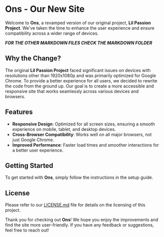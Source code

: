 # Ons - Our New Site

Welcome to **Ons**, a revamped version of our original project, **Lil Passion Project**. We've taken the time to enhance the user experience and ensure compatibility across a wider range of devices.

***FOR THE OTHER MARKDOWN FILES CHECK THE MARKDOWN FOLDER***

## Why the Change?

The original **Lil Passion Project** faced significant issues on devices with resolutions other than 1920x1080p and was primarily optimized for Google Chrome. To provide a better experience for all users, we decided to rewrite the code from the ground up. Our goal is to create a more accessible and responsive site that works seamlessly across various devices and browsers.

## Features

- **Responsive Design**: Optimized for all screen sizes, ensuring a smooth experience on mobile, tablet, and desktop devices.
- **Cross-Browser Compatibility**: Works well on all major browsers, not just Google Chrome.
- **Improved Performance**: Faster load times and smoother interactions for a better user experience.

## Getting Started

To get started with **Ons**, simply follow the instructions in the setup guide.

## License

Please refer to our [LICENSE.md](LICENSE.md) file for details on the licensing of this project.

Thank you for checking out **Ons**! We hope you enjoy the improvements and find the site more user-friendly. If you have any feedback or suggestions, feel free to reach out!
